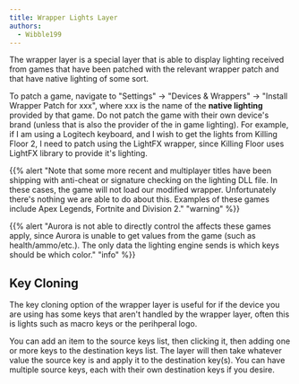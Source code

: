 ```yaml
---
title: Wrapper Lights Layer
authors:
  - Wibble199
---
```


The wrapper layer is a special layer that is able to display lighting received from games that have been patched with the relevant wrapper patch and that have native lighting of some sort.

To patch a game, navigate to "Settings" -> "Devices & Wrappers" -> "Install Wrapper Patch for xxx", where xxx is the name of the **native lighting** provided by that game. Do not patch the game with their own device's brand (unless that is also the provider of the in game lighting). For example, if I am using a Logitech keyboard, and I wish to get the lights from Killing Floor 2, I need to patch using the LightFX wrapper, since Killing Floor uses LightFX library to provide it's lighting.

{{% alert "Note that some more recent and multiplayer titles have been shipping with anti-cheat or signature checking on the lighting DLL file. In these cases, the game will not load our modified wrapper. Unfortunately there's nothing we are able to do about this. Examples of these games include Apex Legends, Fortnite and Division 2." "warning" %}}

{{% alert "Aurora is not able to directly control the affects these games apply, since Aurora is unable to get values from the game (such as health/ammo/etc.). The only data the lighting engine sends is which keys should be which color." "info" %}}

## Key Cloning

The key cloning option of the wrapper layer is useful for if the device you are using has some keys that aren't handled by the wrapper layer, often this is lights such as macro keys or the perihperal logo.

You can add an item to the source keys list, then clicking it, then adding one or more keys to the destination keys list. The layer will then take whatever value the source key is and apply it to the destination key(s). You can have multiple source keys, each with their own destination keys if you desire.